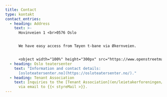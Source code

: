 ```yaml
---
title: Contact
type: kontakt
contact_entries:
  - heading: Address
    text: >-
      Hovinveien 1 <br>0576 Oslo


      We have easy access from Tøyen t-bane via Økernveien.


      <object width="100%" height="300px" src="https://www.openstreetmap.org/export/embed.html?bbox=10.77537775039673%2C59.91540246777122%2C10.786428451538086%2C59.91837106335073&amp;layer=hot&amp;marker=59.91688679875014%2C10.780903100967407" style="border: 0px solid black"></object><br/><small><a href="https://www.openstreetmap.org/?mlat=59.91689&amp;mlon=10.78090#map=17/59.91689/10.78090&amp;layers=HN" target="_blank">Large map</a></small>
  - heading: Oslo teatersenter
    text: "Information and contact details:
      [osloteatersenter.no](https://osloteatersenter.no/)."
  - heading: Tenant Association
    text: Inquiries to the [Tenant Association](en/leietakerforeningen/) can be made
      via email to {{< styreMail >}}.
---
```

